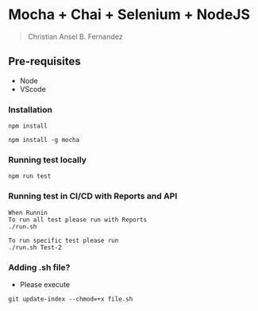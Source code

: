 # Mocha + Chai + Selenium + NodeJS
> Christian Ansel B. Fernandez

## Pre-requisites
* Node
* VScode 


### Installation

```
npm install 

npm install -g mocha
```


### Running test locally
```
npm run test
```

### Running test in CI/CD with Reports and API
```
When Runnin
To run all test please run with Reports
./run.sh

To run specific test please run
./run.sh Test-2
```

### Adding .sh file?

* Please execute 

```
git update-index --chmod=+x file.sh
```